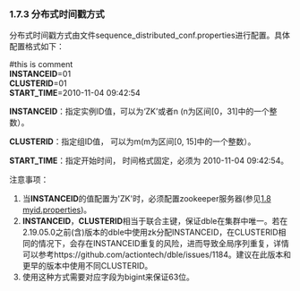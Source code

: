### 1.7.3 分布式时间戳方式
分布式时间戳方式由文件sequence_distributed_conf.properties进行配置。具体配置格式如下：

\#this is comment  
**INSTANCEID**=01  
**CLUSTERID**=01  
**START_TIME**=2010-11-04 09:42:54

**INSTANCEID**：指定实例ID值，可以为‘ZK’或者n (n为区间[0，31]中的一个整数）。

**CLUSTERID**：指定组ID值， 可以为m(m为区间[0, 15]中的一个整数）。

**START_TIME**：指定开始时间， 时间格式固定，必须为 2010-11-04 09:42:54。

注意事项：

1. 当**INSTANCEID**的值配置为'ZK'时，必须配置zookeeper服务器(参见[1.8 myid.properties](../1.08_myid.properties.md))。  
2. **INSTANCEID**，**CLUSTERID**相当于联合主键，保证dble在集群中唯一。若在2.19.05.0之前(含)版本的dble中使用zk分配INSTANCEID，在CLUSTERID相同的情况下，会存在INSTANCEID重复的风险，进而导致全局序列重复，详情可以参考https://github.com/actiontech/dble/issues/1184。建议在此版本和更早的版本中使用不同CLUSTERID。
3. 使用这种方式需要对应字段为bigint来保证63位。

